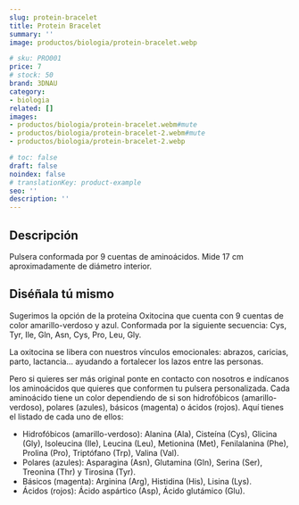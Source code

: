 ```yaml
---
slug: protein-bracelet
title: Protein Bracelet
summary: ''
image: productos/biologia/protein-bracelet.webp

# sku: PRO001
price: 7
# stock: 50
brand: 3DNAU
category:
- biologia
related: []
images:
- productos/biologia/protein-bracelet.webm#mute
- productos/biologia/protein-bracelet-2.webm#mute
- productos/biologia/protein-bracelet-2.webp

# toc: false
draft: false
noindex: false
# translationKey: product-example
seo: ''
description: ''
---
```

## Descripción

Pulsera conformada por 9 cuentas de aminoácidos. Mide 17 cm aproximadamente de diámetro interior.

## Diséñala tú mismo

Sugerimos la opción de la proteína Oxitocina que cuenta con 9 cuentas de color amarillo-verdoso y azul. Conformada por la siguiente secuencia: Cys, Tyr, Ile, Gln, Asn, Cys, Pro, Leu, Gly.

La oxitocina se libera con nuestros vínculos emocionales: abrazos, caricias, parto, lactancia... ayudando a fortalecer los lazos entre las personas.

Pero si quieres ser más original ponte en contacto con nosotros e indícanos los aminoácidos que quieres que conformen tu pulsera personalizada. Cada aminoácido tiene un color dependiendo de si son hidrofóbicos (amarillo-verdoso), polares (azules), básicos (magenta) o ácidos (rojos). Aquí tienes el listado de cada uno de ellos: 

- Hidrofóbicos (amarillo-verdoso): Alanina (Ala), Cisteína (Cys), Glicina (Gly), Isoleucina (Ile), Leucina (Leu), Metionina (Met), Fenilalanina (Phe), Prolina (Pro), Triptófano (Trp), Valina (Val).
- Polares (azules): Asparagina (Asn), Glutamina (Gln), Serina (Ser), Treonina (Thr) y Tirosina (Tyr).
- Básicos (magenta): Arginina (Arg), Histidina (His), Lisina (Lys).
- Ácidos (rojos): Ácido aspártico (Asp), Ácido glutámico (Glu).
